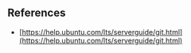 ## References
* [https://help.ubuntu.com/lts/serverguide/git.html](https://help.ubuntu.com/lts/serverguide/git.html)